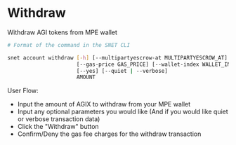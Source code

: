 # Withdraw

Withdraw AGI tokens from MPE wallet

<ImageViewer src="/assets/images/products/AIMarketplace/TUI/WithdrawAGIX.webp" alt="Withdraw Page"/>

```bash
# Format of the command in the SNET CLI

snet account withdraw [-h] [--multipartyescrow-at MULTIPARTYESCROW_AT]
                      [--gas-price GAS_PRICE] [--wallet-index WALLET_INDEX]
                      [--yes] [--quiet | --verbose]
                      AMOUNT
```

User Flow:

* Input the amount of AGIX to withdraw from your MPE wallet
* Input any optional parameters you would like (And if you would like quiet or verbose transaction data)
* Click the "Withdraw" button
* Confirm/Deny the gas fee charges for the withdraw transaction
